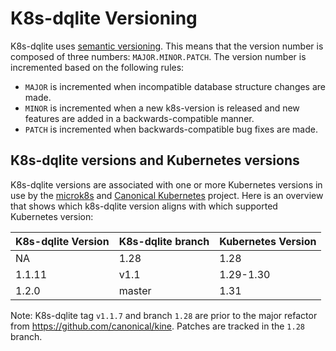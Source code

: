 # K8s-dqlite Versioning

K8s-dqlite uses [semantic versioning](https://semver.org/). This means that the version number is composed
of three numbers: `MAJOR.MINOR.PATCH`. The version number is incremented based on the following rules:

- `MAJOR` is incremented when incompatible database structure changes are made.
- `MINOR` is incremented when a new k8s-version is released and new features are added in a backwards-compatible manner.
- `PATCH` is incremented when backwards-compatible bug fixes are made.

## K8s-dqlite versions and Kubernetes versions

K8s-dqlite versions are associated with one or more Kubernetes versions in use by the [microk8s](https://github.com/canonical/microk8s) and [Canonical Kubernetes](https://github.com/canonical/k8s-snap) project.
Here is an overview that shows which k8s-dqlite version aligns with which supported Kubernetes version:

| K8s-dqlite Version | K8s-dqlite branch  | Kubernetes Version |
|--------------------|--------------------|--------------------|
| NA                 | 1.28               | 1.28               |
| 1.1.11             | v1.1               | 1.29-1.30          |
| 1.2.0              | master             | 1.31               |

Note: K8s-dqlite tag `v1.1.7` and branch `1.28` are prior to the major refactor from https://github.com/canonical/kine. Patches are tracked in the `1.28` branch.

